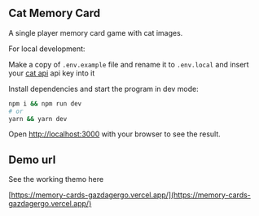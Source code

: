 ## Cat Memory Card

A single player memory card game with cat images.

For local development:

Make a copy of `.env.example` file and rename it to `.env.local` and insert your [cat api](https://docs.thecatapi.com/api-reference/images/images-search) api key into it

Install dependencies and start the program in dev mode:

```bash
npm i && npm run dev
# or
yarn && yarn dev
```

Open [http://localhost:3000](http://localhost:3000) with your browser to see the result.

## Demo url

See the working themo here

[https://memory-cards-gazdagergo.vercel.app/](https://memory-cards-gazdagergo.vercel.app/)